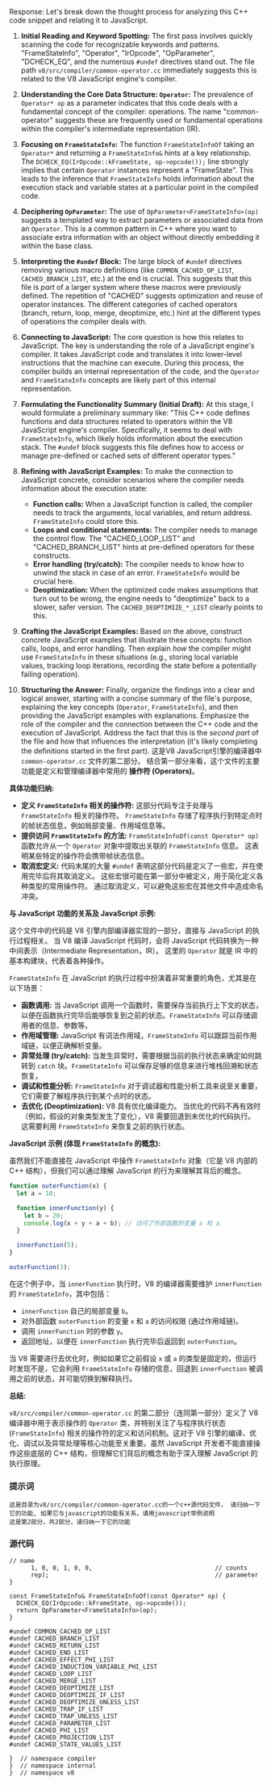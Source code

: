 Response: Let's break down the thought process for analyzing this C++ code snippet and relating it to JavaScript.

1. **Initial Reading and Keyword Spotting:** The first pass involves quickly scanning the code for recognizable keywords and patterns. "FrameStateInfo", "Operator", "IrOpcode", "OpParameter", "DCHECK_EQ", and the numerous `#undef` directives stand out. The file path `v8/src/compiler/common-operator.cc` immediately suggests this is related to the V8 JavaScript engine's compiler.

2. **Understanding the Core Data Structure: `Operator`:** The prevalence of `Operator* op` as a parameter indicates that this code deals with a fundamental concept of the compiler: operations. The name "common-operator" suggests these are frequently used or fundamental operations within the compiler's intermediate representation (IR).

3. **Focusing on `FrameStateInfo`:** The function `FrameStateInfoOf` taking an `Operator*` and returning a `FrameStateInfo&` hints at a key relationship. The `DCHECK_EQ(IrOpcode::kFrameState, op->opcode());` line strongly implies that certain `Operator` instances represent a "FrameState". This leads to the inference that `FrameStateInfo` holds information about the execution stack and variable states at a particular point in the compiled code.

4. **Deciphering `OpParameter`:** The use of `OpParameter<FrameStateInfo>(op)` suggests a templated way to extract parameters or associated data from an `Operator`. This is a common pattern in C++ where you want to associate extra information with an object without directly embedding it within the base class.

5. **Interpreting the `#undef` Block:** The large block of `#undef` directives removing various macro definitions (like `COMMON_CACHED_OP_LIST`, `CACHED_BRANCH_LIST`, etc.) at the end is crucial. This suggests that this file is *part* of a larger system where these macros were previously defined. The repetition of "CACHED" suggests optimization and reuse of operator instances. The different categories of cached operators (branch, return, loop, merge, deoptimize, etc.) hint at the different types of operations the compiler deals with.

6. **Connecting to JavaScript:**  The core question is how this relates to JavaScript. The key is understanding the role of a JavaScript engine's compiler. It takes JavaScript code and translates it into lower-level instructions that the machine can execute. During this process, the compiler builds an internal representation of the code, and the `Operator` and `FrameStateInfo` concepts are likely part of this internal representation.

7. **Formulating the Functionality Summary (Initial Draft):** At this stage, I would formulate a preliminary summary like: "This C++ code defines functions and data structures related to operators within the V8 JavaScript engine's compiler. Specifically, it seems to deal with `FrameStateInfo`, which likely holds information about the execution stack. The `#undef` block suggests this file defines how to access or manage pre-defined or cached sets of different operator types."

8. **Refining with JavaScript Examples:** To make the connection to JavaScript concrete, consider scenarios where the compiler needs information about the execution state:

    * **Function calls:**  When a JavaScript function is called, the compiler needs to track the arguments, local variables, and return address. `FrameStateInfo` could store this.
    * **Loops and conditional statements:**  The compiler needs to manage the control flow. The "CACHED_LOOP_LIST" and "CACHED_BRANCH_LIST" hints at pre-defined operators for these constructs.
    * **Error handling (try/catch):**  The compiler needs to know how to unwind the stack in case of an error. `FrameStateInfo` would be crucial here.
    * **Deoptimization:** When the optimized code makes assumptions that turn out to be wrong, the engine needs to "deoptimize" back to a slower, safer version. The `CACHED_DEOPTIMIZE_*_LIST` clearly points to this.

9. **Crafting the JavaScript Examples:**  Based on the above, construct concrete JavaScript examples that illustrate these concepts: function calls, loops, and error handling. Then explain *how* the compiler might use `FrameStateInfo` in these situations (e.g., storing local variable values, tracking loop iterations, recording the state before a potentially failing operation).

10. **Structuring the Answer:** Finally, organize the findings into a clear and logical answer, starting with a concise summary of the file's purpose, explaining the key concepts (`Operator`, `FrameStateInfo`), and then providing the JavaScript examples with explanations. Emphasize the role of the compiler and the connection between the C++ code and the execution of JavaScript. Address the fact that this is the *second part* of the file and how that influences the interpretation (it's likely completing the definitions started in the first part).
这是V8 JavaScript引擎的编译器中 `common-operator.cc` 文件的第二部分。 结合第一部分来看，这个文件的主要功能是定义和管理编译器中常用的 **操作符 (Operators)**。

**具体功能归纳:**

* **定义 `FrameStateInfo` 相关的操作符:**  这部分代码专注于处理与 `FrameStateInfo` 相关的操作符。 `FrameStateInfo` 存储了程序执行到特定点时的帧状态信息，例如局部变量、作用域信息等。
* **提供访问 `FrameStateInfo` 的方法:** `FrameStateInfoOf(const Operator* op)` 函数允许从一个 `Operator` 对象中提取出关联的 `FrameStateInfo` 信息。  这表明某些特定的操作符会携带帧状态信息。
* **取消宏定义:**  代码末尾的大量 `#undef` 表明这部分代码是定义了一些宏，并在使用完毕后将其取消定义。 这些宏很可能在第一部分中被定义，用于简化定义各种类型的常用操作符。  通过取消定义，可以避免这些宏在其他文件中造成命名冲突。

**与 JavaScript 功能的关系及 JavaScript 示例:**

这个文件中的代码是 V8 引擎内部编译器实现的一部分，直接与 JavaScript 的执行过程相关。  当 V8 编译 JavaScript 代码时，会将 JavaScript 代码转换为一种中间表示（Intermediate Representation，IR）。  这里的 `Operator` 就是 IR 中的基本构建块，代表着各种操作。

`FrameStateInfo` 在 JavaScript 的执行过程中扮演着非常重要的角色，尤其是在以下场景：

* **函数调用:** 当 JavaScript 调用一个函数时，需要保存当前执行上下文的状态，以便在函数执行完毕后能够恢复到之前的状态。`FrameStateInfo` 可以存储调用者的信息、参数等。
* **作用域管理:** JavaScript 有词法作用域，`FrameStateInfo` 可以跟踪当前作用域链，以便正确解析变量。
* **异常处理 (try/catch):** 当发生异常时，需要根据当前的执行状态来确定如何跳转到 `catch` 块。`FrameStateInfo` 可以保存足够的信息来进行堆栈回溯和状态恢复。
* **调试和性能分析:**  `FrameStateInfo` 对于调试器和性能分析工具来说至关重要，它们需要了解程序执行到某个点时的状态。
* **去优化 (Deoptimization):** V8 具有优化编译能力。 当优化的代码不再有效时（例如，假设的对象类型发生了变化），V8 需要回退到未优化的代码执行。 这需要利用 `FrameStateInfo` 来恢复之前的执行状态。

**JavaScript 示例 (体现 `FrameStateInfo` 的概念):**

虽然我们不能直接在 JavaScript 中操作 `FrameStateInfo` 对象（它是 V8 内部的 C++ 结构），但我们可以通过理解 JavaScript 的行为来理解其背后的概念。

```javascript
function outerFunction(x) {
  let a = 10;

  function innerFunction(y) {
    let b = 20;
    console.log(x + y + a + b); // 访问了外部函数的变量 x 和 a
  }

  innerFunction(5);
}

outerFunction(3);
```

在这个例子中，当 `innerFunction` 执行时，V8 的编译器需要维护 `innerFunction` 的 `FrameStateInfo`，其中包括：

* `innerFunction` 自己的局部变量 `b`。
* 对外部函数 `outerFunction` 的变量 `x` 和 `a` 的访问权限 (通过作用域链)。
* 调用 `innerFunction` 时的参数 `y`。
* 返回地址，以便在 `innerFunction` 执行完毕后返回到 `outerFunction`。

当 V8 需要进行去优化时，例如如果它之前假设 `x` 或 `a` 的类型是固定的，但运行时发现不是，它会利用 `FrameStateInfo` 存储的信息，回退到 `innerFunction` 被调用之前的状态，并可能切换到解释执行。

**总结:**

`v8/src/compiler/common-operator.cc` 的第二部分（连同第一部分）定义了 V8 编译器中用于表示操作的 `Operator` 类，并特别关注了与程序执行状态 (`FrameStateInfo`) 相关的操作符的定义和访问机制。这对于 V8 引擎的编译、优化、调试以及异常处理等核心功能至关重要。虽然 JavaScript 开发者不能直接操作这些底层的 C++ 结构，但理解它们背后的概念有助于深入理解 JavaScript 的执行原理。

### 提示词
```
这是目录为v8/src/compiler/common-operator.cc的一个c++源代码文件， 请归纳一下它的功能, 如果它与javascript的功能有关系，请用javascript举例说明
这是第2部分，共2部分，请归纳一下它的功能
```

### 源代码
```
// name
      1, 0, 0, 1, 0, 0,                                  // counts
      rep);                                              // parameter
}

const FrameStateInfo& FrameStateInfoOf(const Operator* op) {
  DCHECK_EQ(IrOpcode::kFrameState, op->opcode());
  return OpParameter<FrameStateInfo>(op);
}

#undef COMMON_CACHED_OP_LIST
#undef CACHED_BRANCH_LIST
#undef CACHED_RETURN_LIST
#undef CACHED_END_LIST
#undef CACHED_EFFECT_PHI_LIST
#undef CACHED_INDUCTION_VARIABLE_PHI_LIST
#undef CACHED_LOOP_LIST
#undef CACHED_MERGE_LIST
#undef CACHED_DEOPTIMIZE_LIST
#undef CACHED_DEOPTIMIZE_IF_LIST
#undef CACHED_DEOPTIMIZE_UNLESS_LIST
#undef CACHED_TRAP_IF_LIST
#undef CACHED_TRAP_UNLESS_LIST
#undef CACHED_PARAMETER_LIST
#undef CACHED_PHI_LIST
#undef CACHED_PROJECTION_LIST
#undef CACHED_STATE_VALUES_LIST

}  // namespace compiler
}  // namespace internal
}  // namespace v8
```
